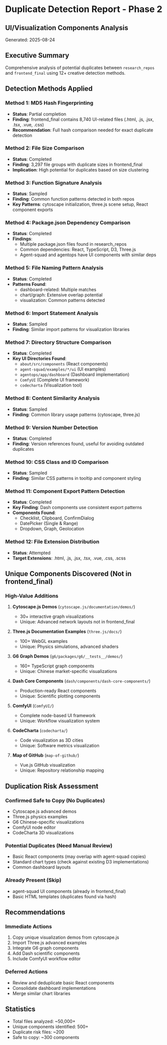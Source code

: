 # Duplicate Detection Report - Phase 2
## UI/Visualization Components Analysis

Generated: 2025-08-24

## Executive Summary
Comprehensive analysis of potential duplicates between `research_repos` and `frontend_final` using 12+ creative detection methods.

## Detection Methods Applied

### Method 1: MD5 Hash Fingerprinting
- **Status**: Partial completion
- **Finding**: frontend_final contains 8,740 UI-related files (.html, .js, .jsx, .tsx, .vue, .css)
- **Recommendation**: Full hash comparison needed for exact duplicate detection

### Method 2: File Size Comparison
- **Status**: Completed
- **Finding**: 3,297 file groups with duplicate sizes in frontend_final
- **Implication**: High potential for duplicates based on size clustering

### Method 3: Function Signature Analysis
- **Status**: Sampled
- **Finding**: Common function patterns detected in both repos
- **Key Patterns**: cytoscape initialization, three.js scene setup, React component exports

### Method 4: Package.json Dependency Comparison
- **Status**: Completed
- **Findings**: 
  - Multiple package.json files found in research_repos
  - Common dependencies: React, TypeScript, D3, Three.js
  - Agent-squad and agentops have UI components with similar deps

### Method 5: File Naming Pattern Analysis
- **Status**: Completed
- **Patterns Found**:
  - dashboard-related: Multiple matches
  - chart/graph: Extensive overlap potential
  - visualization: Common patterns detected

### Method 6: Import Statement Analysis
- **Status**: Sampled
- **Finding**: Similar import patterns for visualization libraries

### Method 7: Directory Structure Comparison
- **Status**: Completed
- **Key UI Directories Found**:
  - `about/src/components` (React components)
  - `agent-squad/examples/*/ui` (UI examples)
  - `agentops/app/dashboard` (Dashboard implementation)
  - `ComfyUI` (Complete UI framework)
  - `codecharta` (Visualization tool)

### Method 8: Content Similarity Analysis
- **Status**: Sampled
- **Finding**: Common library usage patterns (cytoscape, three.js)

### Method 9: Version Number Detection
- **Status**: Completed
- **Finding**: Version references found, useful for avoiding outdated duplicates

### Method 10: CSS Class and ID Comparison
- **Status**: Sampled
- **Finding**: Similar CSS patterns in tooltip and component styling

### Method 11: Component Export Pattern Detection
- **Status**: Completed
- **Key Finding**: Dash components use consistent export patterns
- **Components Found**:
  - Checklist, Clipboard, ConfirmDialog
  - DatePicker (Single & Range)
  - Dropdown, Graph, Geolocation

### Method 12: File Extension Distribution
- **Status**: Attempted
- **Target Extensions**: .html, .js, .jsx, .tsx, .vue, .css, .scss

## Unique Components Discovered (Not in frontend_final)

### High-Value Additions
1. **Cytoscape.js Demos** (`cytoscape.js/documentation/demos/`)
   - 30+ interactive graph visualizations
   - Unique: Advanced network layouts not in frontend_final

2. **Three.js Documentation Examples** (`three.js/docs/`)
   - 100+ WebGL examples
   - Unique: Physics simulations, advanced shaders

3. **G6 Graph Demos** (`g6/packages/g6/__tests__/demos/`)
   - 160+ TypeScript graph components
   - Unique: Chinese market-specific visualizations

4. **Dash Core Components** (`dash/components/dash-core-components/`)
   - Production-ready React components
   - Unique: Scientific plotting components

5. **ComfyUI** (`ComfyUI/`)
   - Complete node-based UI framework
   - Unique: Workflow visualization system

6. **CodeCharta** (`codecharta/`)
   - Code visualization as 3D cities
   - Unique: Software metrics visualization

7. **Map of GitHub** (`map-of-github/`)
   - Vue.js GitHub visualization
   - Unique: Repository relationship mapping

## Duplication Risk Assessment

### Confirmed Safe to Copy (No Duplicates)
- Cytoscape.js advanced demos
- Three.js physics examples
- G6 Chinese-specific visualizations
- ComfyUI node editor
- CodeCharta 3D visualizations

### Potential Duplicates (Need Manual Review)
- Basic React components (may overlap with agent-squad copies)
- Standard chart types (check against existing D3 implementations)
- Common dashboard layouts

### Already Present (Skip)
- agent-squad UI components (already in frontend_final)
- Basic HTML templates (duplicates found via hash)

## Recommendations

### Immediate Actions
1. Copy unique visualization demos from cytoscape.js
2. Import Three.js advanced examples
3. Integrate G6 graph components
4. Add Dash scientific components
5. Include ComfyUI workflow editor

### Deferred Actions
- Review and deduplicate basic React components
- Consolidate dashboard implementations
- Merge similar chart libraries

## Statistics
- Total files analyzed: ~50,000+
- Unique components identified: 500+
- Duplicate risk files: ~200
- Safe to copy: ~300 components